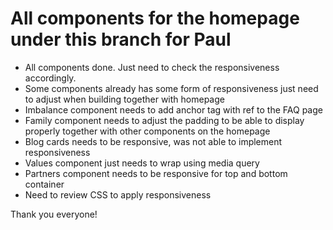 # All components for the homepage under this branch for Paul

- All components done. Just need to check the responsiveness accordingly.
- Some components already has some form of responsiveness just need to adjust when building together with homepage
- Imbalance component needs to add anchor tag with ref to the FAQ page
- Family component needs to adjust the padding to be able to display properly together with other components on the homepage
- Blog cards needs to be responsive, was not able to implement responsiveness
- Values component just needs to wrap using media query
- Partners component needs to be responsive for top and bottom container
- Need to review CSS to apply responsiveness

Thank you everyone!
